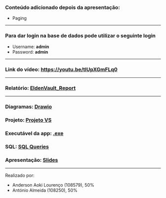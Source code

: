 ### Conteúdo adicionado depois da apresentação:
- Paging

---

### Para dar login na base de dados pode utilizar o seguinte login
- Username: **admin**
- Password: **admin**

---

### Link do vídeo: https://youtu.be/tlUpXGmFLq0

---

### Relatório: [EldenVault_Report](EldenVault_Report.pdf)

---

### Diagramas: [Drawio](Drawio)
### Projeto: [Projeto VS](Project_BD)
### Executável da app: [.exe](Project_BD/Project_BD/bin/Debug/net8.0-windows/Project_BD.exe)
### SQL: [SQL Queries](SQL)
### Apresentação: [Slides](BD_Apresentacao.pdf)

---

Realizado por:
- Anderson Aoki Lourenço (108579), 50%
- António Almeida (108250), 50%
